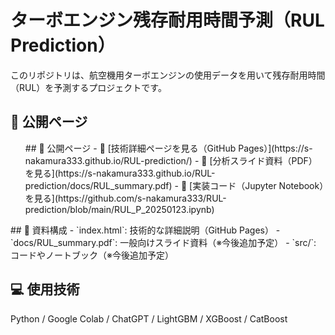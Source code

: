 # ターボエンジン残存耐用時間予測（RUL Prediction）

このリポジトリは、航空機用ターボエンジンの使用データを用いて残存耐用時間（RUL）を予測するプロジェクトです。

## 🔗 公開ページ
<ul>
## 🔗 公開ページ
- 📘 [技術詳細ページを見る（GitHub Pages）](https://s-nakamura333.github.io/RUL-prediction/)
- 📄 [分析スライド資料（PDF）を見る](https://s-nakamura333.github.io/RUL-prediction/docs/RUL_summary.pdf)
- 🧪 [実装コード（Jupyter Notebook）を見る](https://github.com/s-nakamura333/RUL-prediction/blob/main/RUL_P_20250123.ipynb)

</ul>
## 📄 資料構成
- `index.html`: 技術的な詳細説明（GitHub Pages）
- `docs/RUL_summary.pdf`: 一般向けスライド資料（※今後追加予定）
- `src/`: コードやノートブック（※今後追加予定）

## 💻 使用技術
Python / Google Colab / ChatGPT / LightGBM / XGBoost / CatBoost
